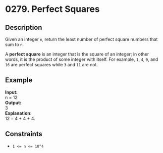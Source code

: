 # 0279. Perfect Squares

## Description

Given an integer `n`, return the least number of perfect square numbers that sum to `n`.

A **perfect square** is an integer that is the square of an integer; in other words, it is the product of some integer with itself. For example, `1`, `4`, `9`, and `16` are perfect squares while `3` and `11` are not.

## Example

**Input:**  
n = 12
<br>
**Output:**
<br>
3
<br>
**Explanation:**
<br>
12 = 4 + 4 + 4.

## Constraints

- `1 <= n <= 10^4`
